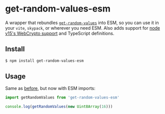 # get-random-values-esm

A wrapper that rebundles [`get-random-values`](https://www.npmjs.com/package/get-random-values) into ESM, so you can use it in your `vite`, `skypack`, or wherever you need ESM.
Also adds support for [node v15's WebCrypto support](https://nodejs.org/docs/latest-v15.x/api/webcrypto.html#webcrypto_crypto_getrandomvalues_typedarray) and TypeScript definitions.

## Install

```bash
$ npm install get-random-values-esm
```

## Usage

Same as [before](https://github.com/auth0/node-jsonwebtoken/blob/master/README.md#usage), but now with ESM imports:

```js
import getRandomValues from 'get-random-values-esm'

console.log(getRandomValues(new Uint8Array(16)))
```
